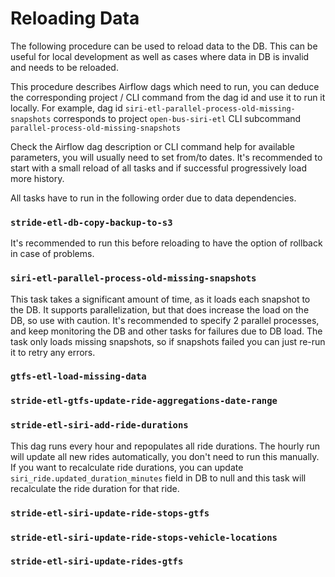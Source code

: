 # Reloading Data

The following procedure can be used to reload data to the DB.
This can be useful for local development as well as cases where data in DB is invalid and 
needs to be reloaded.

This procedure describes Airflow dags which need to run, you can deduce the corresponding
project / CLI command from the dag id and use it to run it locally.
For example, dag id `siri-etl-parallel-process-old-missing-snapshots` corresponds to project
`open-bus-siri-etl` CLI subcommand `parallel-process-old-missing-snapshots`

Check the Airflow dag description or CLI command help for available parameters, you will
usually need to set from/to dates. It's recommended to start with a small reload of all tasks
and if successful progressively load more history. 

All tasks have to run in the following order due to data dependencies.

### `stride-etl-db-copy-backup-to-s3`

It's recommended to run this before reloading to have the option of rollback in case of problems.

### `siri-etl-parallel-process-old-missing-snapshots`

This task takes a significant amount of time, as it loads each snapshot to the DB.
It supports parallelization, but that does increase the load on the DB, so use with caution.
It's recommended to specify 2 parallel processes, and keep monitoring the DB and other tasks
for failures due to DB load. The task only loads missing snapshots, so if snapshots failed
you can just re-run it to retry any errors.

### `gtfs-etl-load-missing-data`

### `stride-etl-gtfs-update-ride-aggregations-date-range`

### `stride-etl-siri-add-ride-durations`

This dag runs every hour and repopulates all ride durations. The hourly run will update
all new rides automatically, you don't need to run this manually. If you want to recalculate
ride durations, you can update `siri_ride.updated_duration_minutes` field in DB to null
and this task will recalculate the ride duration for that ride.

### `stride-etl-siri-update-ride-stops-gtfs`

### `stride-etl-siri-update-ride-stops-vehicle-locations`

### `stride-etl-siri-update-rides-gtfs`
